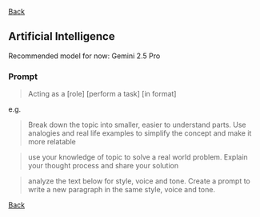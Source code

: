 [Back](../../README.md)

## Artificial Intelligence

Recommended model for now: Gemini 2.5 Pro

### Prompt 

> Acting as a [role] [perform a task] [in format]

e.g.

> Break down the topic into smaller, easier to understand parts. Use analogies and real life examples to simplify the concept and make it more relatable

>use your knowledge of topic to solve a real world problem. Explain your thought process and share your solution

> analyze the text below for style, voice and tone. Create a prompt to write a new paragraph in the same style, voice and tone.

[Back](../../README.md)
